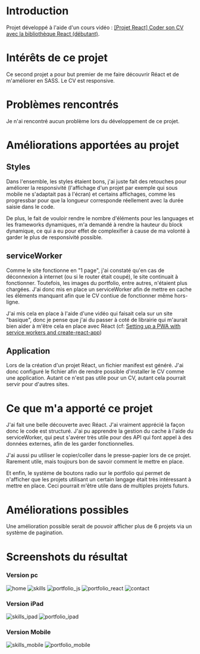# Introduction

Projet développé à l'aide d'un cours vidéo : [[Projet React] Coder son CV avec la bibliothèque React (débutant)](https://www.youtube.com/watch?v=pS0v5eY7W9k).

# Intérêts de ce projet

Ce second projet a pour but premier de me faire découvrir Réact et de m'améliorer en SASS. Le CV est responsive.

# Problèmes rencontrés

Je n'ai rencontré aucun problème lors du développement de ce projet.

# Améliorations apportées au projet

## Styles

Dans l'ensemble, les styles étaient bons, j'ai juste fait des retouches pour améliorer la responsivité (l'affichage d'un projet par exemple qui sous mobile ne s'adaptait pas à l'écran) et certains affichages, comme les progressbar pour que la longueur corresponde réellement avec la durée saisie dans le code.

De plus, le fait de vouloir rendre le nombre d'éléments pour les languages et les frameworks dynamiques, m'a demandé à rendre la hauteur du block dynamique, ce qui a eu pour effet de complexifier à cause de ma volonté à garder le plus de responsivité possible.

## serviceWorker

Comme le site fonctionne en "1 page", j'ai constaté qu'en cas de déconnexion à internet (ou si le router était coupé), le site continuait à fonctionner. Toutefois, les images du portfolio, entre autres, n'étaient plus chargées. J'ai donc mis en place un serviceWorker afin de mettre en cache les éléments manquant afin que le CV contiue de fonctionner même hors-ligne.

J'ai mis cela en place à l'aide d'une vidéo qui faisait cela sur un site "basique", donc je pense que j'ai du passer à coté de librairie qui m'aurait bien aider à m'être cela en place avec Réact (cf: [Setting up a PWA with service workers and create-react-app](https://blog.logrocket.com/setting-up-a-pwa-with-service-workers-and-create-react-app/))

## Application

Lors de la création d'un projet Réact, un fichier manifest est généré. J'ai donc configuré le fichier afin de rendre possible d'installer le CV comme une application. Autant ce n'est pas utile pour un CV, autant cela pourrait servir pour d'autres sites.

# Ce que m'a apporté ce projet

J'ai fait une belle découverte avec Réact. J'ai vraiment apprécié la façon donc le code est structuré. J'ai pu apprendre la gestion du cache à l'aide du serviceWorker, qui peut s'avérer très utile pour des API qui font appel à des données externes, afin de les garder fonctionnelles.

J'ai aussi pu utiliser le copier/coller dans le presse-papier lors de ce projet. Rarement utile, mais toujours bon de savoir comment le mettre en place.

Et enfin, le système de boutons radio sur le portfolio qui permet de n'afficher que les projets utilisant un certain langage était très intéressant à mettre en place. Ceci pourrait m'être utile dans de multiples projets futurs.

# Améliorations possibles

Une amélioration possible serait de pouvoir afficher plus de 6 projets via un système de pagination.

# Screenshots du résultat

### Version pc
![home](screenshots/home.png)
![skills](screenshots/skills.png)
![portfolio_js](screenshots/portfolio_js.png)
![portfolio_react](screenshots/portfolio_react.png)
![contact](screenshots/contact.png)

### Version iPad
![skills_ipad](screenshots/skills_ipad.png)
![portfolio_ipad](screenshots/portfolio_portfolio_ipad.png)

### Version Mobile
![skills_mobile](screenshots/skills_mobile.png)
![portfolio_mobile](screenshots/portfolio_mobile.png)